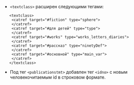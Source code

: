
- `<textclass>` расширен следующими тегами:
```
   <textclass>
    <catref target="#fiction" type="sphere">
    </catref>
    <catref target="#для детей" type="type">
    </catref>
    <catref target="#works" type="works_letters_diaries">
    </catref>
    <catref target="#рассказ" type="ninetyDef">
    </catref>
    <catref target="#основной" type="main_var">
    </catref>
   </textclass>
```
   
- Под тег `<publicationstmt>` добавлен тег `<idno>` с новым человекочитаемым id в строковом формате.
